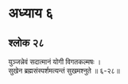 # अध्याय ६

## श्लोक २८

युञ्जन्नेवं सदात्मानं योगी विगतकल्मषः ।<br>सुखेन ब्रह्मसंस्पर्शमत्यन्तं सुखमश्नुते ॥ ६-२८॥<br><br>

